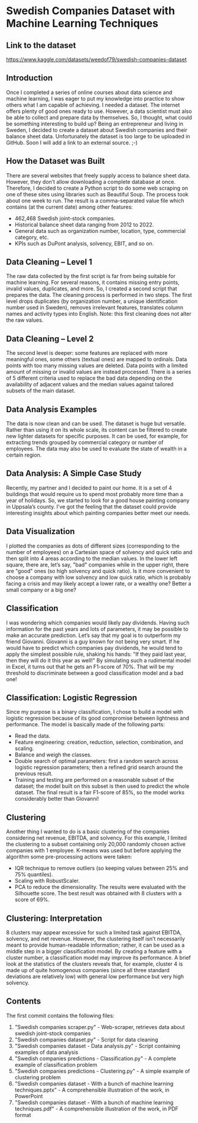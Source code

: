 # Swedish Companies Dataset with Machine Learning Techniques

## Link to the dataset

https://www.kaggle.com/datasets/weedof79/swedish-companies-dataset

## Introduction

Once I completed a series of online courses about data science and machine learning, I was eager to put my knowledge into practice to show others what I am capable of achieving.
I needed a dataset. The internet offers plenty of good ones ready to use. However, a data scientist must also be able to collect and prepare data by themselves. So, I thought, what could be something interesting to build up? Being an entrepreneur and living in Sweden, I decided to create a dataset about Swedish companies and their balance sheet data.
Unfortunately the dataset is too large to be uploaded in GitHub. Soon I will add a link to an external source. ;-)

## How the Dataset was Built

There are several websites that freely supply access to balance sheet data. However, they don’t allow downloading a complete database at once.
Therefore, I decided to create a Python script to do some web scraping on one of these sites using libraries such as Beautiful Soup. The process took about one week to run.
The result is a comma-separated value file which contains (at the current date) among other features:
- 462,468 Swedish joint-stock companies.
- Historical balance sheet data ranging from 2012 to 2022.
- General data such as organization number, location, type, commercial category, etc.
- KPIs such as DuPont analysis, solvency, EBIT, and so on.

## Data Cleaning – Level 1

The raw data collected by the first script is far from being suitable for machine learning. For several reasons, it contains missing entry points, invalid values, duplicates, and more.
So, I created a second script that prepares the data. The cleaning process is performed in two steps.
The first level drops duplicates (by organization number, a unique identification number used in Sweden), removes irrelevant features, translates column names and activity types into English.
Note: this first cleaning does not alter the raw values.

## Data Cleaning – Level 2

The second level is deeper: some features are replaced with more meaningful ones, some others (textual ones) are mapped to ordinals.
Data points with too many missing values are deleted.
Data points with a limited amount of missing or invalid values are instead processed. There is a series of 5 different criteria used to replace the bad data depending on the availability of adjacent values and the median values against tailored subsets of the main dataset.

## Data Analysis Examples

The data is now clean and can be used.
The dataset is huge but versatile. Rather than using it on its whole scale, its content can be filtered to create new lighter datasets for specific purposes.
It can be used, for example, for extracting trends grouped by commercial category or number of employees.
The data may also be used to evaluate the state of wealth in a certain region.

## Data Analysis: A Simple Case Study

Recently, my partner and I decided to paint our home. It is a set of 4 buildings that would require us to spend most probably more time than a year of holidays. So, we started to look for a good house painting company in Uppsala’s county.
I’ve got the feeling that the dataset could provide interesting insights about which painting companies better meet our needs.

## Data Visualization

I plotted the companies as dots of different sizes (corresponding to the number of employees) on a Cartesian space of solvency and quick ratio and then split into 4 areas according to the median values. In the lower left square, there are, let’s say, "bad" companies while in the upper right, there are "good" ones (so high solvency and quick ratio).
Is it more convenient to choose a company with low solvency and low quick ratio, which is probably facing a crisis and may likely accept a lower rate, or a wealthy one? Better a small company or a big one?

## Classification

I was wondering which companies would likely pay dividends. Having such information for the past years and lots of parameters, it may be possible to make an accurate prediction.
Let’s say that my goal is to outperform my friend Giovanni. Giovanni is a guy known for not being very smart. If he would have to predict which companies pay dividends, he would tend to apply the simplest possible rule, shaking his hands: "If they paid last year, then they will do it this year as well!"
By simulating such a rudimental model in Excel, it turns out that he gets an F1-score of 70%. That will be my threshold to discriminate between a good classification model and a bad one!

## Classification: Logistic Regression

Since my purpose is a binary classification, I chose to build a model with logistic regression because of its good compromise between lightness and performance.
The model is basically made of the following parts:
- Read the data.
- Feature engineering: creation, reduction, selection, combination, and scaling.
- Balance and weigh the classes.
- Double search of optimal parameters: first a random search across logistic regression parameters; then a refined grid search around the previous result.
- Training and testing are performed on a reasonable subset of the dataset; the model built on this subset is then used to predict the whole dataset.
The final result is a fair F1-score of 85%, so the model works considerably better than Giovanni!

## Clustering

Another thing I wanted to do is a basic clustering of the companies considering net revenue, EBITDA, and solvency.
For this example, I limited the clustering to a subset containing only 20,000 randomly chosen active companies with 1 employee.
K-means was used but before applying the algorithm some pre-processing actions were taken:
- IQR technique to remove outliers (so keeping values between 25% and 75% quantiles).
- Scaling with RobustScaler.
- PCA to reduce the dimensionality.
The results were evaluated with the Silhouette score. The best result was obtained with 8 clusters with a score of 69%.

## Clustering: Interpretation

8 clusters may appear excessive for such a limited task against EBITDA, solvency, and net revenue.
However, the clustering itself isn’t necessarily meant to provide human-readable information; rather, it can be used as a middle step in a bigger classification model. By creating a feature with a cluster number, a classification model may improve its performance.
A brief look at the statistics of the clusters reveals that, for example, cluster 4 is made up of quite homogenous companies (since all three standard deviations are relatively low) with general low performance but very high solvency.

## Contents

The first commit contains the following files:
1) "Swedish companies scraper.py" - Web-scraper, retrieves data about swedish joint-stock companies
2) "Swedish companies dataset.py" - Script for data cleaning
3) "Swedish companies dataset - Data analysis.py" - Script containing examples of data analysis
4) "Swedish companies predictions - Classification.py" - A complete example of classification problem
5) "Swedish companies predictions - Clustering.py" - A simple example of clustering problem
6) "Swedish companies dataset - With a bunch of machine learning techniques.pptx" - A comprehensible illustration of the work, in PowerPoint
7) "Swedish companies dataset - With a bunch of machine learning techniques.pdf" - A comprehensible illustration of the work, in PDF format

